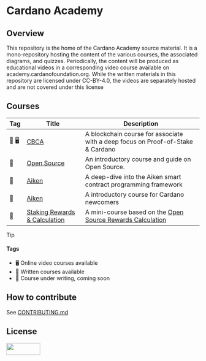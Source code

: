 # Cardano Academy

## Overview

This repository is the home of the Cardano Academy source material. It is a mono-repository hosting the content of the various courses, the associated diagrams, and quizzes. Periodically, the content will be produced as educational videos in a corresponding video course available on academy.cardanofoundation.org. While the written materials in this repository are licensed under CC-BY-4.0, the videos are separately hosted and are not covered under this license

## Courses

| Tag   | Title                                | Description                                                                     |
| ---   | ---                                  | ---                                                                             |
| 📖 🖥️ | [CBCA](./courses/CBCA)               | A blockchain course for associate with a deep focus on Proof-of-Stake & Cardano |
| 📖    | [Open Source](./courses/open-source) | An introductory course and guide on Open Source.                                |
| 📝    | [Aiken](./courses/Aiken)             | A deep-dive into the Aiken smart contract programming framework                 |
| 📝    | [Aiken](./courses/Fundamentals)      | A introductory course for Cardano newcomers                                     |
| 📝    | [Staking Rewards & Calculation](./courses/Staking_Rewards_%26_Calculation)             | A mini-course based on the [Open Source Rewards Calculation](https://cardanofoundation.org/blog/releasing-an-open-source-rewards-calculation)                 |



> [!TIP]
>
> #### Tags
>
> - 🖥️ Online video courses available
> - 📖 Written courses available
> - 📝 Course under writing, coming soon

## How to contribute

See [CONTRIBUTING.md](./CONTRIBUTING.md)

## License

[<img src="https://mirrors.creativecommons.org/presskit/buttons/88x31/png/by.png" width=88 height=31 />](./LICENSE)
